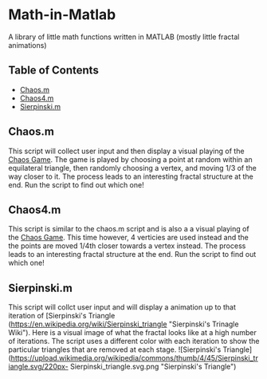 # Math-in-Matlab
A library of little math functions written in MATLAB (mostly little fractal animations)

## Table of Contents
  * [Chaos.m](Chaos.m)
  * [Chaos4.m](Chaos4.m)
  * [Sierpinski.m](Sierpinski.m)


## Chaos.m
  This script will collect user input and then display a visual playing of the [Chaos Game](https://en.wikipedia.org/wiki/Chaos_game         "Chaos Game Wiki"). 
  The game is played by choosing a point at random within an equilateral triangle, then randomly choosing a vertex, and moving 1/3 of the
  way closer to it. The process leads to an interesting fractal structure at the end. Run the script to find out which one! 

## Chaos4.m
  This script is similar to the chaos.m script and is also a a visual playing of the [Chaos Game](https://en.wikipedia.org/wiki/Chaos_game   "Chaos Game WIki"). 
  This time however, 4 verticies are used instead and the the points are moved 1/4th closer towards a vertex instead. The process leads
  to an interesting fractal structure at the end. Run the script to find out which one!  

## Sierpinski.m
  This script will collct user input and will display a animation up to that iteration of [Sierpinski's Triangle (https://en.wikipedia.org/wiki/Sierpinski_triangle "Sierpinski's Trinagle Wiki"). 
  Here is a visual image of what the fractal looks like at   a high number of iterations. The script uses a different color with each
  iteration to show the particular triangles that are removed at   each stage.
  ![Sierpinski's Triangle](https://upload.wikimedia.org/wikipedia/commons/thumb/4/45/Sierpinski_triangle.svg/220px- Sierpinski_triangle.svg.png "Sierpinski's Triangle")
